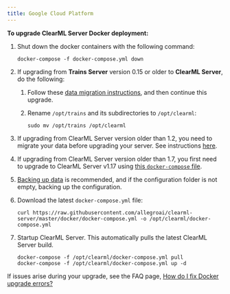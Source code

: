 ```yaml
---
title: Google Cloud Platform
---
```


**To upgrade ClearML Server Docker deployment:**

1. Shut down the docker containers with the following command:

   ```
   docker-compose -f docker-compose.yml down
   ```
   
1. If upgrading from **Trains Server** version 0.15 or older to **ClearML Server**, do the following:

    1. Follow these [data migration instructions](clearml_server_es7_migration.md), 
       and then continue this upgrade.
       
    1. Rename `/opt/trains` and its subdirectories to `/opt/clearml`:
   
       ```
       sudo mv /opt/trains /opt/clearml
       ```
       
1. If upgrading from ClearML Server version older than 1.2, you need to migrate your data before upgrading your server. See instructions [here](clearml_server_mongo44_migration.md). 
1. If upgrading from ClearML Server version older than 1.7, you first need to upgrade to ClearML Server v1.17 using [this `docker-compose` file](https://github.com/allegroai/clearml-server/blob/2976ce69cc91550a3614996e8a8d8cd799af2efd/upgrade/1_17_to_2_0/docker-compose.yml).
1. [Backing up data](clearml_server_gcp.md#backing-up-and-restoring-data-and-configuration) is recommended, and if the configuration folder is 
   not empty, backing up the configuration.

1. Download the latest `docker-compose.yml` file:

   ```
   curl https://raw.githubusercontent.com/allegroai/clearml-server/master/docker/docker-compose.yml -o /opt/clearml/docker-compose.yml
   ```
   
1. Startup ClearML Server. This automatically pulls the latest ClearML Server build.
        
   ```   
   docker-compose -f /opt/clearml/docker-compose.yml pull
   docker-compose -f /opt/clearml/docker-compose.yml up -d
   ```
        
If issues arise during your upgrade, see the FAQ page, [How do I fix Docker upgrade errors?](../faq.md#common-docker-upgrade-errors)
